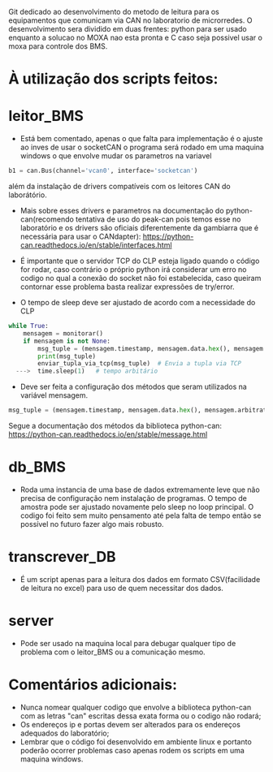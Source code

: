 Git dedicado ao desenvolvimento do metodo de leitura para os equipamentos que comunicam via CAN no laboratorio de microrredes.
O desenvolvimento sera dividido em duas frentes: python para ser usado enquanto a solucao no MOXA nao esta pronta e C caso seja possivel usar o moxa para controle dos BMS.

# À utilização dos scripts feitos:

  


# leitor_BMS
-  Está bem comentado, apenas o que falta para implementação é o ajuste ao inves de usar o socketCAN o programa será rodado em uma maquina windows o que envolve mudar os parametros na variavel 
```python
b1 = can.Bus(channel='vcan0', interface='socketcan')
```
além da instalação de drivers compatíveis com os leitores CAN do laborátório.

- Mais sobre esses drivers e parametros na documentação do python-can(recomendo tentativa de uso do peak-can pois temos esse no laboratório e os drivers são oficiais diferentemente da gambiarra que é necessária para usar o CANdapter): https://python-can.readthedocs.io/en/stable/interfaces.html
  
- É importante que o servidor TCP do CLP esteja ligado quando o código for rodar, caso contrário o próprio python irá considerar um erro no codigo no qual a conexão do socket não foi estabelecida, caso queiram contornar esse problema basta realizar expressões de try/error.
  
- O tempo de sleep deve ser ajustado de acordo com a necessidade do CLP 
```python
while True:
    mensagem = monitorar()
    if mensagem is not None:
        msg_tuple = (mensagem.timestamp, mensagem.data.hex(), mensagem.arbitration_id) #mais metodos que foram usados para testes, podem ser alterados a qualquer momento.
        print(msg_tuple)
        enviar_tupla_via_tcp(msg_tuple)  # Envia a tupla via TCP
  --->  time.sleep(1)   # tempo arbitário 
```
- Deve ser feita a configuração dos métodos que seram utilizados na variável mensagem.
```python
msg_tuple = (mensagem.timestamp, mensagem.data.hex(), mensagem.arbitration_id)
```

  Segue a documentação dos métodos da biblioteca python-can: https://python-can.readthedocs.io/en/stable/message.html
  
 
# db_BMS
- Roda uma instancia de uma base de dados extremamente leve que não precisa de configuração nem instalação de programas. O tempo de amostra pode ser ajustado novamente pelo sleep no loop principal. O codigo foi feito sem muito pensamento até pela falta de tempo então se possível no futuro fazer algo mais robusto.
  

# transcrever_DB
- É um script apenas para a leitura dos dados em formato CSV(facilidade de leitura no excel) para uso de quem necessitar dos dados.

# server
- Pode ser usado na maquina local para debugar qualquer tipo de problema com o leitor_BMS ou a comunicação mesmo.
  
  
  


# Comentários adicionais: 
- Nunca nomear qualquer codigo que envolve a biblioteca python-can com as letras "can" escritas dessa exata forma ou o codigo não rodará;
- Os endereços ip e portas devem ser alterados para os endereços adequados do laboratório;
- Lembrar que o código foi desenvolvido em ambiente linux e portanto poderão ocorrer problemas caso apenas rodem os scripts em uma maquina windows.
